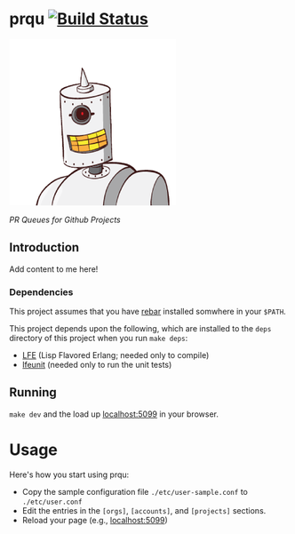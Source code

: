 # prqu [![Build Status](https://travis-ci.org/lfe/prqu.png?branch=master)](https://travis-ci.org/lfe/prqu)

<img src="resources/public/images/prqu.png"/>

*PR Queues for Github Projects*

## Introduction

Add content to me here!


### Dependencies

This project assumes that you have [rebar]() installed somwhere in your
``$PATH``.

This project depends upon the following, which are installed to the ``deps``
directory of this project when you run ``make deps``:

* [LFE]() (Lisp Flavored Erlang; needed only to compile)
* [lfeunit]() (needed only to run the unit tests)


## Running

``make dev`` and the load up
<a href="http://localhost:5099/">localhost:5099</a>
in your browser.


Usage
=====

Here's how you start using prqu:

* Copy the sample configuration file ``./etc/user-sample.conf`` to
  ``./etc/user.conf``
* Edit the entries in the ``[orgs]``, ``[accounts]``, and ``[projects]``
  sections.
* Reload your page (e.g.,
  <a href="http://localhost:5099/">localhost:5099</a>)
